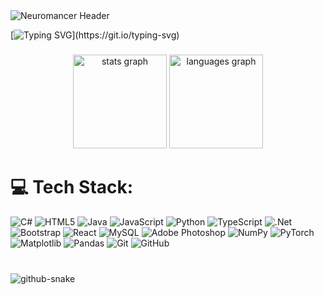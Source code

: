 <img src="https://capsule-render.vercel.app/api?type=soft&color=0:000000,100:00ff00&height=100&section=header&text=NEUROMANCER&fontSize=50&fontAlignY=40&desc=Case+jacks+in...&descAlignY=65&animation=twinkling" alt="Neuromancer Header">

[![Typing SVG](https://readme-typing-svg.herokuapp.com?font=Fira+Code&duration=3000&pause=500&color=9D59D2&width=435&lines=Hello+there!;I'm+Margo.;'Sky+tuned+to+a+dead+channel')](https://git.io/typing-svg)

###

<div align="center">
  <img src="https://github-readme-stats.vercel.app/api?username=MarcoAlvesa&hide_title=false&hide_rank=false&show_icons=true&include_all_commits=true&count_private=true&disable_animations=false&theme=dracula&locale=en&hide_border=false" height="150" alt="stats graph"  />
  <img src="https://github-readme-stats.vercel.app/api/top-langs?username=MarcoAlvesa&locale=en&hide_title=false&layout=compact&card_width=320&langs_count=5&theme=dracula&hide_border=false" height="150" alt="languages graph"  />
</div>

###

# 💻 Tech Stack:
![C#](https://img.shields.io/badge/c%23-%23239120.svg?style=for-the-badge&logo=csharp&logoColor=white) ![HTML5](https://img.shields.io/badge/html5-%23E34F26.svg?style=for-the-badge&logo=html5&logoColor=white) ![Java](https://img.shields.io/badge/java-%23ED8B00.svg?style=for-the-badge&logo=openjdk&logoColor=white) ![JavaScript](https://img.shields.io/badge/javascript-%23323330.svg?style=for-the-badge&logo=javascript&logoColor=%23F7DF1E) ![Python](https://img.shields.io/badge/python-3670A0?style=for-the-badge&logo=python&logoColor=ffdd54) ![TypeScript](https://img.shields.io/badge/typescript-%23007ACC.svg?style=for-the-badge&logo=typescript&logoColor=white) ![.Net](https://img.shields.io/badge/.NET-5C2D91?style=for-the-badge&logo=.net&logoColor=white) ![Bootstrap](https://img.shields.io/badge/bootstrap-%238511FA.svg?style=for-the-badge&logo=bootstrap&logoColor=white) ![React](https://img.shields.io/badge/react-%2320232a.svg?style=for-the-badge&logo=react&logoColor=%2361DAFB) ![MySQL](https://img.shields.io/badge/mysql-4479A1.svg?style=for-the-badge&logo=mysql&logoColor=white) ![Adobe Photoshop](https://img.shields.io/badge/adobe%20photoshop-%2331A8FF.svg?style=for-the-badge&logo=adobe%20photoshop&logoColor=white) ![NumPy](https://img.shields.io/badge/numpy-%23013243.svg?style=for-the-badge&logo=numpy&logoColor=white) ![PyTorch](https://img.shields.io/badge/PyTorch-%23EE4C2C.svg?style=for-the-badge&logo=PyTorch&logoColor=white) ![Matplotlib](https://img.shields.io/badge/Matplotlib-%23ffffff.svg?style=for-the-badge&logo=Matplotlib&logoColor=black) ![Pandas](https://img.shields.io/badge/pandas-%23150458.svg?style=for-the-badge&logo=pandas&logoColor=white) ![Git](https://img.shields.io/badge/git-%23F05033.svg?style=for-the-badge&logo=git&logoColor=white) ![GitHub](https://img.shields.io/badge/github-%23121011.svg?style=for-the-badge&logo=github&logoColor=white)


###

<br clear="both">

<picture>
  <source media="(prefers-color-scheme: dark)" srcset="https://raw.githubusercontent.com/MarcoAlvesa/MarcoAlvesa/output/github-snake-dark.svg" />
  <source media="(prefers-color-scheme: light)" srcset="https://raw.githubusercontent.com/MarcoAlvesa/MarcoAlvesa/output/github-snake.svg" />
  <img alt="github-snake" src="https://raw.githubusercontent.com/MarcoAlvesa/MarcoAlvesagit/output/github-snake.svg" />
</picture>
